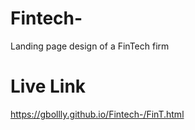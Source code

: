 # Fintech-
Landing page design of a FinTech firm
# Live Link
https://gbollly.github.io/Fintech-/FinT.html
